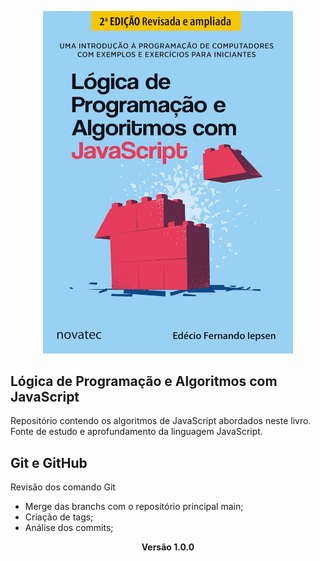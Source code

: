 <p align="center"><img src="java-script.jpg" width="400"></p>

## Lógica de Programação e Algoritmos com JavaScript

Repositório contendo os algoritmos de JavaScript abordados neste livro. 
Fonte de estudo e aprofundamento da linguagem JavaScript.

## Git e GitHub

Revisão dos comando Git
- Merge das branchs com o repositório principal main;
- Criação de tags;
- Análise dos commits;


<p align="center"><b>Versão 1.0.0</b></p>